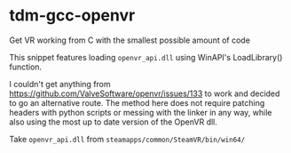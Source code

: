 # tdm-gcc-openvr
Get VR working from C with the smallest possible amount of code

This snippet features loading `openvr_api.dll` using WinAPI's LoadLibrary() function.

I couldn't get anything from https://github.com/ValveSoftware/openvr/issues/133 to work and decided to go an alternative route. The method here does not require patching headers with python scripts or messing with the linker in any way, while also using the most up to date version of the OpenVR dll.

Take `openvr_api.dll` from `steamapps/common/SteamVR/bin/win64/`
